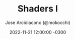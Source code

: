 ---
layout: post
title: "Shaders I"
date: 2022-11-21 12:00:00 -0300
categories: shaders
author: Jose Arcidiacono (@mokocchi)
permalink: 2022-11-21-Shaders-I
---
